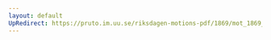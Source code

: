 ```yaml
---
layout: default
UpRedirect: https://pruto.im.uu.se/riksdagen-motions-pdf/1869/mot_1869__ak__317.pdf
---
```

